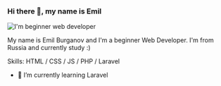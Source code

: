 ### Hi there 👋, my name is Emil
![I'm beginner web developer](https://media.giphy.com/media/Qo2dupDib32rkTY4hX/giphy.gif)

My name is Emil Burganov and I'm a beginner Web Developer. I'm from Russia and currently study :)

Skills: HTML / CSS / JS / PHP / Laravel

- 🌱 I’m currently learning Laravel 
